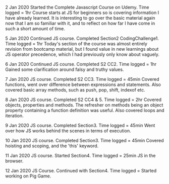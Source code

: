 2 Jan 2020
Started the Complete Javascript Course on Udemy. Time logged = 1hr
Course starts at JS for beginners so is covering information I have already learned. It is interesting to go over the basic material again now that I am so familiar with it, and to reflect on how far I have come in such a short amount of time. 

5 Jan 2020
Continued JS course. Completed Section2 CodingChallenge1. Time logged = 1hr
Today's section of the course was almost entirely revision from bootcamp material, but I found value in new learnings about JS operator precedence, which I had previously only know about vaguely. 

6 Jan 2020
Continued JS course. Completed S2 CC2. Time logged = 1hr
Gained some clarification around falsy and truthy values. 

7 Jan 2020
JS course. Completed S2 CC3. Time logged = 45min 
Covered functions, went over difference between expressions and statements. Also covered basic array methods, such as push, pop, shift, indexof etc. 

8 Jan 2020
JS course. Completed S2 CC4 & 5. Time logged = 2hr
Covered objects, properties and methods. The refresher on methods being an object property containing a function definition was useful.  Also covered loops and iteration. 

9 Jan 2020
JS course. Completed Section3. Time logged = 45min
Went over how JS works behind the scenes in terms of execution. 

10 Jan 2020
JS course. Completed Section3. Time logged = 45min
Covered hoisting and scoping, and the 'this' keyword. 

11 Jan 2020
JS course. Started Section4. Time logged = 25min
JS in the browser.

12 Jan 2020
JS Course. Continued with Section4. Time logged = 
Started working on Pig Game. 

